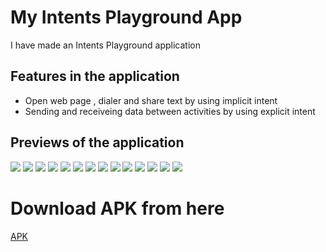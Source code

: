 # My Intents Playground App

I have made an Intents Playground application 


## Features in the application

- Open web page , dialer and share text by using implicit intent
- Sending and receiveing data between activities by using explicit intent



## Previews of the application

![](https://github.com/alein249/Intents-Playground/blob/master/app/src/main/res/drawable/ss1.jpg)
![](https://github.com/alein249/Intents-Playground/blob/master/app/src/main/res/drawable/ss2.jpg)
![](https://github.com/alein249/Intents-Playground/blob/master/app/src/main/res/drawable/ss3.jpg)
![](https://github.com/alein249/Intents-Playground/blob/master/app/src/main/res/drawable/ss4.jpg)
![](https://github.com/alein249/Intents-Playground/blob/master/app/src/main/res/drawable/ss5.jpg)
![](https://github.com/alein249/Intents-Playground/blob/master/app/src/main/res/drawable/ss6.jpg)
![](https://github.com/alein249/Intents-Playground/blob/master/app/src/main/res/drawable/ss7.jpg)
![](https://github.com/alein249/Intents-Playground/blob/master/app/src/main/res/drawable/ss8.jpg)
![](https://github.com/alein249/Intents-Playground/blob/master/app/src/main/res/drawable/ss9.jpg)
![](https://github.com/alein249/Intents-Playground/blob/master/app/src/main/res/drawable/ss10.jpg)
![](https://github.com/alein249/Intents-Playground/blob/master/app/src/main/res/drawable/ss11.jpg)
![](https://github.com/alein249/Intents-Playground/blob/master/app/src/main/res/drawable/ss12.jpg)
![](https://github.com/alein249/Intents-Playground/blob/master/app/src/main/res/drawable/ss13.jpg)
![](https://github.com/alein249/Intents-Playground/blob/master/app/src/main/res/drawable/ss14.jpg)

# Download APK from here

[APK](https://github.com/alein249/Intents-Playground/releases/download/intentsplay/app-release.apk)
